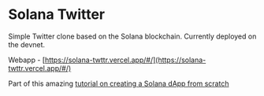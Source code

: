 # Solana Twitter

Simple Twitter clone based on the Solana blockchain.
Currently deployed on the devnet.

Webapp - [https://solana-twttr.vercel.app/#/](https://solana-twttr.vercel.app/#/)

Part of this amazing [tutorial on creating a Solana dApp from scratch](https://lorisleiva.com/create-a-solana-dapp-from-scratch)
